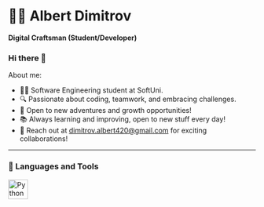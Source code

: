 # 👨‍💻 Albert Dimitrov

**Digital Craftsman (Student/Developer)**

### Hi there 👋

About me:

- 👨‍💻 Software Engineering student at SoftUni.
- 🔍 Passionate about coding, teamwork, and embracing challenges. 
- 🚀 Open to new adventures and growth opportunities! 
- 📚 Always learning and improving, open to new stuff every day!
- 📧 Reach out at dimitrov.albert420@gmail.com for exciting collaborations! 

---

### 🧰 Languages and Tools

<img align="left" alt="Python" width="40px" src="https://cdn.jsdelivr.net/gh/devicons/devicon/icons/python/python-original.svg" />
          
